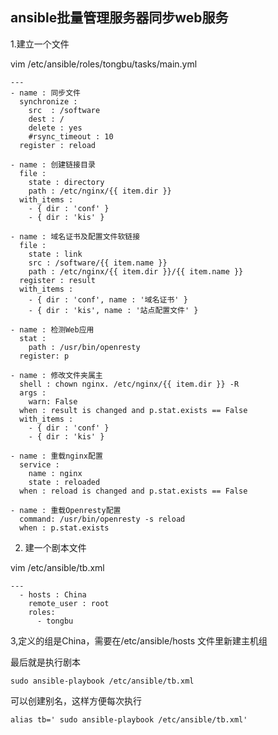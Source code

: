 ## ansible批量管理服务器同步web服务

1.建立一个文件

  vim   /etc/ansible/roles/tongbu/tasks/main.yml

```
---
- name : 同步文件
  synchronize :
    src  : /software
    dest : /
    delete : yes
    #rsync_timeout : 10
  register : reload

- name : 创建链接目录
  file :
    state : directory
    path : /etc/nginx/{{ item.dir }}
  with_items :
    - { dir : 'conf' }
    - { dir : 'kis' }

- name : 域名证书及配置文件软链接
  file :
    state : link
    src : /software/{{ item.name }}
    path : /etc/nginx/{{ item.dir }}/{{ item.name }}
  register : result
  with_items :
    - { dir : 'conf', name : '域名证书' }
    - { dir : 'kis', name : '站点配置文件' }

- name : 检测Web应用
  stat :
    path : /usr/bin/openresty
  register: p

- name : 修改文件夹属主
  shell : chown nginx. /etc/nginx/{{ item.dir }} -R
  args :
    warn: False
  when : result is changed and p.stat.exists == False
  with_items :
    - { dir : 'conf' }
    - { dir : 'kis' }

- name : 重载nginx配置
  service :
    name : nginx
    state : reloaded
  when : reload is changed and p.stat.exists == False

- name : 重载Openresty配置
  command: /usr/bin/openresty -s reload
  when : p.stat.exists

```
2. 建一个剧本文件

vim /etc/ansible/tb.xml

   ```
   ---
     - hosts : China
       remote_user : root
       roles:
         - tongbu
   ```

3,定义的组是China，需要在/etc/ansible/hosts 文件里新建主机组

   最后就是执行剧本

```
sudo ansible-playbook /etc/ansible/tb.xml
```

可以创建别名，这样方便每次执行

```
alias tb=' sudo ansible-playbook /etc/ansible/tb.xml'
```

